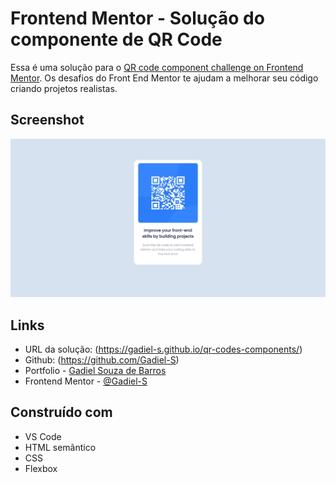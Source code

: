 # Frontend Mentor - Solução do componente de QR Code

Essa é uma solução para o [QR code component challenge on Frontend Mentor](https://www.frontendmentor.io/challenges/qr-code-component-iux_sIO_H).
Os desafios do Front End Mentor te ajudam a melhorar seu código criando projetos realistas.

## Screenshot

![](./src/imagens/capa-projeto-qr-code-components.jpeg)

## Links

- URL da solução: (https://gadiel-s.github.io/qr-codes-components/)
- Github: (https://github.com/Gadiel-S)
- Portfolio - [Gadiel Souza de Barros](https://gadiel-s.github.io/meu-portfolio/)
- Frontend Mentor - [@Gadiel-S](https://www.frontendmentor.io/profile/Gadiel-S)

## Construído com

- VS Code
- HTML semântico
- CSS
- Flexbox
